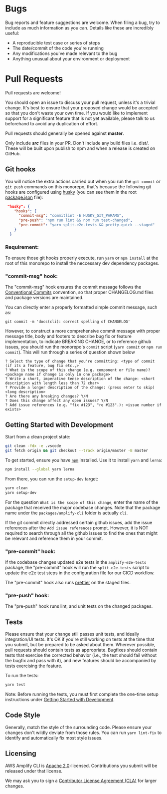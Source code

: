 # Bugs

Bug reports and feature suggestions are welcome. When filing a bug, try to include as much information as you can. Details like these are incredibly useful:

- A reproducible test case or series of steps
- The date/commit of the code you're running
- Any modifications you've made relevant to the bug
- Anything unusual about your environment or deployment

# Pull Requests

Pull requests are welcome!

You should open an issue to discuss your pull request, unless it's a trivial change. It's best to ensure that your proposed change would be accepted so that you don't waste your own time. If you would like to implement support for a significant feature that is not yet available, please talk to us beforehand to avoid any duplication of effort.

Pull requests should generally be opened against **master**.

Only include **_src_** files in your PR. Don't include any build files i.e. dist/. These will be built upon publish to npm and when a release is created on GitHub.

## Git hooks

You will notice the extra actions carried out when you run the `git commit` or `git push` commands on this monorepo, that's because the following git hooks are configured using [husky](https://github.com/typicode/husky/tree/master) (you can see them in the root [package.json](https://github.com/aws-amplify/amplify-cli/blob/master/package.json#L45) file):

```json
 "husky": {
    "hooks": {
      "commit-msg": "commitlint -E HUSKY_GIT_PARAMS",
      "pre-push": "npm run lint && npm run test-changed",
      "pre-commit": "yarn split-e2e-tests && pretty-quick --staged"
    }
  }
```

### Requirement:

To ensure those git hooks properly execute, run `yarn` or `npm install` at the root of this monorepo to install the neccessary dev dependency packages.

### "commit-msg" hook:

The "commit-msg" hook ensures the commit message follows the [Conventional Commits](https://www.conventionalcommits.org/en/v1.0.0/) convention, so that proper CHANGELOG.md files and package versions are maintained.

You can directly enter a properly formatted simple commit message, such as:

`git commit -m 'docs(cli): correct spelling of CHANGELOG'`

However, to construct a more comprehensive commit message with proper message title, body and footers to describe bug fix or feature implementation, to indicate BREAKING CHANGE, or to reference github issues, you should run the monorepo's `commit` script (`yarn commit` or `npm run commit`). This will run through a series of question shown below

```
? Select the type of change that you're committing: <type of commit (if its a feature, bug fix etc.,>
? What is the scope of this change (e.g. component or file name)? <package name if change is only in one package>
? Write a short, imperative tense description of the change: <short description with length less than 72 char>
? Provide a longer description of the change: (press enter to skip) <long description>
? Are there any breaking changes? Y/N
? Does this change affect any open issues? Y/N
? Add issue references (e.g. "fix #123", "re #123".): <issue number if exists>
```

## Getting Started with Development

Start from a clean project state:

```bash
git clean -fdx -e .vscode
git fetch origin && git checkout --track origin/master -B master
```

To get started, ensure you have [`npm`](https://nodejs.org/en/download/) installed. Use it to install `yarn` and `lerna`:

```bash
npm install --global yarn lerna
```

From there, you can run the `setup-dev` target:

```bash
yarn clean
yarn setup-dev
```

For the question `What is the scope of this change`, enter the name of the package that received the major codebase changes. Note that the package name under the `packages/amplify-cli` folder is actually `cli`.

If the git commit directly addressed certain github issues, add the issue references after the `Add issue references` prompt. However, it is NOT required to search through all the github issues to find the ones that might be relevant and reference them in your commit.

### "pre-commit" hook:

If the codebase changes updated e2e tests in the `amplify-e2e-tests` package, the "pre-commit" hook will run the `split-e2e-tests` script to update the e2e test steps in the configuration file for our CICD workflow.

The "pre-commit" hook also runs [prettier](https://prettier.io/) on the staged files.

### "pre-push" hook:

The "pre-push" hook runs lint, and unit tests on the changed packages.

## Tests

Please ensure that your change still passes unit tests, and ideally integration/UI tests. It's OK if you're still working on tests at the time that you submit, but be prepared to be asked about them. Wherever possible, pull requests should contain tests as appropriate. Bugfixes should contain tests that exercise the corrected behavior (i.e., the test should fail without the bugfix and pass with it), and new features should be accompanied by tests exercising the feature.

To run the tests:

```bash
yarn test
```

Note: Before running the tests, you must first complete the one-time setup instructions under [Getting Started with Development](#getting-started-with-development).

## Code Style

Generally, match the style of the surrounding code. Please ensure your changes don't wildly deviate from those rules. You can run `yarn lint-fix` to identify and automatically fix most style issues.

## Licensing

AWS Amplify CLI is [Apache 2.0](LICENSE)-licensed. Contributions you submit will be released under that license.

We may ask you to sign a [Contributor License Agreement (CLA)](http://en.wikipedia.org/wiki/Contributor_License_Agreement) for larger changes.
